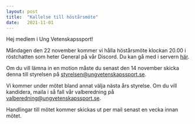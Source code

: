 ```yaml
---
layout: post
title:  "Kallelse till höstårsmöte"
date:   2021-11-01
---
```


Hej medlem i Ung Vetenskapssport!

Måndagen den 22 november kommer vi hålla höstårsmöte klockan 20.00 i röstchatten som heter General på vår Discord. Du kan gå med i servern [här](https://discord.gg/ezPH4C4bQS).

Om du vill lämna in en motion måste du senast den 14 november skicka denna till styrelsen på [styrelsen@ungvetenskapssport.se](mailto:styrelsen@ungvetenskapssport.se).

Vi kommer under mötet bland annat välja nästa års styrelse. Om du vill kandidera, maila i så fall vår valberedning på [valberedning@ungvetenskapssport.se](mailto:valberedning@ungvetenskapssport.se).

Handlingar till mötet kommer skickas ut per mail senast en vecka innan mötet.
